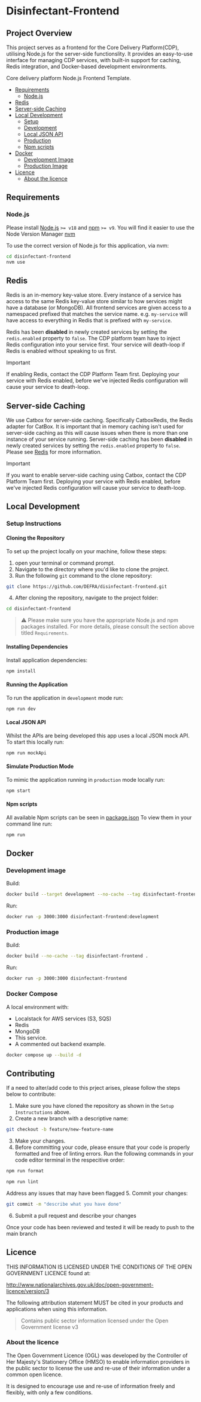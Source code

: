# Disinfectant-Frontend

## Project Overview

This project serves as a frontend for the Core Delivery Platform(CDP), utilising Node.js for the server-side functionslity. It provides an easy-to-use interface for managing CDP services, with built-in support for caching, Redis integration, and Docker-based development environments.

Core delivery platform Node.js Frontend Template.

- [Requirements](#requirements)
  - [Node.js](#nodejs)
- [Redis](#redis)
- [Server-side Caching](#server-side-caching)
- [Local Development](#local-development)
  - [Setup](#setup)
  - [Development](#development)
  - [Local JSON API](#local-json-api)
  - [Production](#production)
  - [Npm scripts](#npm-scripts)
- [Docker](#docker)
  - [Development Image](#development-image)
  - [Production Image](#production-image)
- [Licence](#licence)
  - [About the licence](#about-the-licence)

## Requirements

### Node.js

Please install [Node.js](http://nodejs.org/) `>= v18` and [npm](https://nodejs.org/) `>= v9`. You will find it
easier to use the Node Version Manager [nvm](https://github.com/creationix/nvm)

To use the correct version of Node.js for this application, via nvm:

```bash
cd disinfectant-frontend
nvm use
```

## Redis

Redis is an in-memory key-value store. Every instance of a service has access to the same Redis key-value store similar to how services might have a database (or MongoDB). All frontend services are given access to a namespaced prefixed that matches the service name. e.g. `my-service` will have access to everything in Redis that is prefixed with `my-service`.

Redis has been **disabled** in newly created services by setting the `redis.enabled` property to `false`. The CDP platform team have to inject Redis configuration into your service first. Your service will death-loop if Redis is enabled without speaking to us first.

> [!IMPORTANT]
> If enabling Redis, contact the CDP Platform Team first. Deploying your service with Redis enabled, before we've injected Redis configuration will cause your service to death-loop.

## Server-side Caching

We use Catbox for server-side caching. Specifically CatboxRedis, the Redis adapter for CatBox. It is important that in memory caching isn't used for server-side caching as this will cause issues when there is more than one instance of your service running. Server-side caching has been **disabled** in newly created services by setting the `redis.enabled` property to `false`. Please see [Redis](#redis) for more information.

> [!IMPORTANT]
> If you want to enable server-side caching using Catbox, contact the CDP Platform Team first. Deploying your service with Redis enabled, before we've injected Redis configuration will cause your service to death-loop.

## Local Development

### Setup Instructions

#### Cloning the Repository

To set up the project locally on your machine, follow these steps:

1. open your terminal or command prompt.
2. Navigate to the directory where you'd like to clone the project.
3. Run the following `git` command to the clone repository:

```bash
git clone https://github.com/DEFRA/disinfectant-frontend.git
```

4. After cloning the repository, navigate to the project folder:

```bash
cd disinfectant-frontend
```

>⚠️
Please make sure you have the appropriate Node.js and npm packages installed. For more details, please consult the section above titled `Requirements`.

#### Installing Dependencies

Install application dependencies:

```bash
npm install
```

#### Running the Application

To run the application in `development` mode run:

```bash
npm run dev
```

#### Local JSON API

Whilst the APIs are being developed this app uses a local JSON mock API. To start this locally run:

```bash
npm run mockApi
```

#### Simulate Production Mode

To mimic the application running in `production` mode locally run:

```bash
npm start
```

#### Npm scripts

All available Npm scripts can be seen in [package.json](./package.json)
To view them in your command line run:

```bash
npm run
```

## Docker

### Development image

Build:

```bash
docker build --target development --no-cache --tag disinfectant-frontend:development .
```

Run:

```bash
docker run -p 3000:3000 disinfectant-frontend:development
```

### Production image

Build:

```bash
docker build --no-cache --tag disinfectant-frontend .
```

Run:

```bash
docker run -p 3000:3000 disinfectant-frontend
```

### Docker Compose

A local environment with:

- Localstack for AWS services (S3, SQS)
- Redis
- MongoDB
- This service.
- A commented out backend example.

```bash
docker compose up --build -d
```

## Contributing

If a need to alter/add code to this prject arises, please follow the steps below to contribute:

1. Make sure you have cloned the repository as shown in the `Setup Instructutions` above.
2. Create a new branch with a descriptive name:

```bash
git checkout -b feature/new-feature-name
```

3. Make your changes.
4. Before committing your code, please ensure that your code is properly formatted and free of linting errors. Run the following commands in your code editor terminal in the respecitive order:

```bash
npm run format
```

```bash
npm run lint
```

Address any issues that may have been flagged 5. Commit your changes:

```bash
git commit -m "describe what you have done"
```

6. Submit a pull request and describe your changes

Once your code has been reviewed and tested it will be ready to push to the main branch

## Licence

THIS INFORMATION IS LICENSED UNDER THE CONDITIONS OF THE OPEN GOVERNMENT LICENCE found at:

<http://www.nationalarchives.gov.uk/doc/open-government-licence/version/3>

The following attribution statement MUST be cited in your products and applications when using this information.

> Contains public sector information licensed under the Open Government license v3

### About the licence

The Open Government Licence (OGL) was developed by the Controller of Her Majesty's Stationery Office (HMSO) to enable
information providers in the public sector to license the use and re-use of their information under a common open
licence.

It is designed to encourage use and re-use of information freely and flexibly, with only a few conditions.
